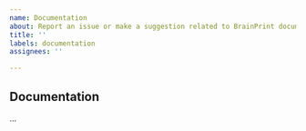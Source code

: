 ```yaml
---
name: Documentation
about: Report an issue or make a suggestion related to BrainPrint documentation
title: ''
labels: documentation
assignees: ''

---
```


## Documentation
<!-- A clear and concise description of an issue you observed in the documentation, or a suggestion you wish to make. -->
...
